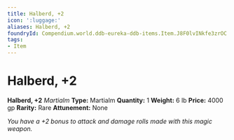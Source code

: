 ```yaml
---
title: Halberd, +2
icon: ':luggage:'
aliases: Halberd, +2
foundryId: Compendium.world.ddb-eureka-ddb-items.Item.J8F0lvINkfe3zrOC
tags:
- Item
---
```


# Halberd, +2

**Halberd, +2**
_Martialm_
**Type:** Martialm
**Quantity:** 1
**Weight:** 6 lb
**Price:** 4000 gp
**Rarity:** Rare
**Attunement:** None

*You have a +2 bonus to attack and damage rolls made with this magic weapon.*